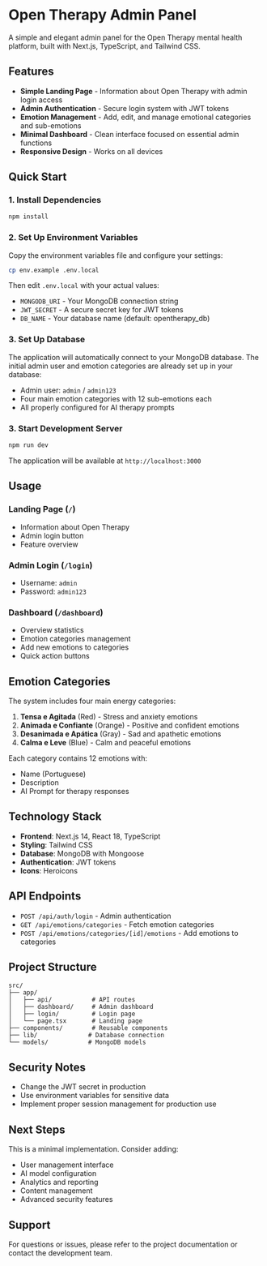 # Open Therapy Admin Panel

A simple and elegant admin panel for the Open Therapy mental health platform, built with Next.js, TypeScript, and Tailwind CSS.

## Features

- **Simple Landing Page** - Information about Open Therapy with admin login access
- **Admin Authentication** - Secure login system with JWT tokens
- **Emotion Management** - Add, edit, and manage emotional categories and sub-emotions
- **Minimal Dashboard** - Clean interface focused on essential admin functions
- **Responsive Design** - Works on all devices

## Quick Start

### 1. Install Dependencies
```bash
npm install
```

### 2. Set Up Environment Variables
Copy the environment variables file and configure your settings:

```bash
cp env.example .env.local
```

Then edit `.env.local` with your actual values:
- `MONGODB_URI` - Your MongoDB connection string
- `JWT_SECRET` - A secure secret key for JWT tokens
- `DB_NAME` - Your database name (default: opentherapy_db)

### 3. Set Up Database
The application will automatically connect to your MongoDB database. The initial admin user and emotion categories are already set up in your database:

- Admin user: `admin` / `admin123`
- Four main emotion categories with 12 sub-emotions each
- All properly configured for AI therapy prompts

### 3. Start Development Server
```bash
npm run dev
```

The application will be available at `http://localhost:3000`

## Usage

### Landing Page (`/`)
- Information about Open Therapy
- Admin login button
- Feature overview

### Admin Login (`/login`)
- Username: `admin`
- Password: `admin123`

### Dashboard (`/dashboard`)
- Overview statistics
- Emotion categories management
- Add new emotions to categories
- Quick action buttons

## Emotion Categories

The system includes four main energy categories:

1. **Tensa e Agitada** (Red) - Stress and anxiety emotions
2. **Animada e Confiante** (Orange) - Positive and confident emotions  
3. **Desanimada e Apática** (Gray) - Sad and apathetic emotions
4. **Calma e Leve** (Blue) - Calm and peaceful emotions

Each category contains 12 emotions with:
- Name (Portuguese)
- Description
- AI Prompt for therapy responses

## Technology Stack

- **Frontend**: Next.js 14, React 18, TypeScript
- **Styling**: Tailwind CSS
- **Database**: MongoDB with Mongoose
- **Authentication**: JWT tokens
- **Icons**: Heroicons

## API Endpoints

- `POST /api/auth/login` - Admin authentication
- `GET /api/emotions/categories` - Fetch emotion categories
- `POST /api/emotions/categories/[id]/emotions` - Add emotions to categories

## Project Structure

```
src/
├── app/
│   ├── api/           # API routes
│   ├── dashboard/     # Admin dashboard
│   ├── login/         # Login page
│   └── page.tsx       # Landing page
├── components/        # Reusable components
├── lib/              # Database connection
└── models/           # MongoDB models
```

## Security Notes

- Change the JWT secret in production
- Use environment variables for sensitive data
- Implement proper session management for production use

## Next Steps

This is a minimal implementation. Consider adding:
- User management interface
- AI model configuration
- Analytics and reporting
- Content management
- Advanced security features

## Support

For questions or issues, please refer to the project documentation or contact the development team.
